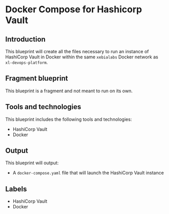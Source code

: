 # Docker Compose for Hashicorp Vault

## Introduction

This blueprint will create all the files necessary to run an instance of HashiCorp Vault in Docker within the same `xebialabs` Docker network as `xl-devops-platform`.

## Fragment blueprint

This blueprint is a fragment and not meant to run on its own.

## Tools and technologies

This blueprint includes the following tools and technologies:

* HashiCorp Vault
* Docker

## Output

This blueprint will output:

* A `docker-compose.yaml` file that will launch the HashiCorp Vault instance

## Labels

* HashiCorp Vault
* Docker
